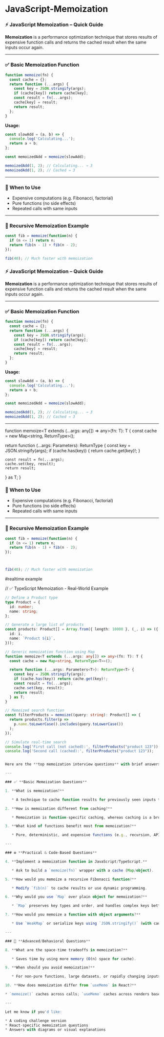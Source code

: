 # JavaScript-Memoization

### ⚡ JavaScript Memoization – Quick Guide

**Memoization** is a performance optimization technique that stores results of expensive function calls and returns the cached result when the same inputs occur again.

---

### ✅ Basic Memoization Function

```js
function memoize(fn) {
  const cache = {};
  return function (...args) {
    const key = JSON.stringify(args);
    if (cache[key]) return cache[key];
    const result = fn(...args);
    cache[key] = result;
    return result;
  };
}
```

**Usage:**

```js
const slowAdd = (a, b) => {
  console.log('Calculating...');
  return a + b;
};

const memoizedAdd = memoize(slowAdd);

memoizedAdd(1, 2); // Calculating... → 3
memoizedAdd(1, 2); // Cached → 3
```

---

### 🧠 When to Use

* Expensive computations (e.g. Fibonacci, factorial)
* Pure functions (no side effects)
* Repeated calls with same inputs

---

### 🔁 Recursive Memoization Example

```js
const fib = memoize(function(n) {
  if (n <= 1) return n;
  return fib(n - 1) + fib(n - 2);
});

fib(40); // Much faster with memoization
```


### ⚡ JavaScript Memoization – Quick Guide

**Memoization** is a performance optimization technique that stores results of expensive function calls and returns the cached result when the same inputs occur again.

---

### ✅ Basic Memoization Function

```js
function memoize(fn) {
  const cache = {};
  return function (...args) {
    const key = JSON.stringify(args);
    if (cache[key]) return cache[key];
    const result = fn(...args);
    cache[key] = result;
    return result;
  };
}
```

**Usage:**

```js
const slowAdd = (a, b) => {
  console.log('Calculating...');
  return a + b;
};

const memoizedAdd = memoize(slowAdd);

memoizedAdd(1, 2); // Calculating... → 3
memoizedAdd(1, 2); // Cached → 3
```

---

function memoize<T extends (...args: any[]) => any>(fn: T): T {
  const cache = new Map<string, ReturnType<T>>();

  return function (...args: Parameters<T>): ReturnType<T> {
    const key = JSON.stringify(args);
    if (cache.has(key)) {
      return cache.get(key)!;
    }

    const result = fn(...args);
    cache.set(key, result);
    return result;
  } as T;
}


### 🧠 When to Use

* Expensive computations (e.g. Fibonacci, factorial)
* Pure functions (no side effects)
* Repeated calls with same inputs

---

### 🔁 Recursive Memoization Example

```js
const fib = memoize(function(n) {
  if (n <= 1) return n;
  return fib(n - 1) + fib(n - 2);
});



fib(40); // Much faster with memoization
```

#realtime example 

// ✅ TypeScript Memoization - Real-World Example

```ts
// Define a Product type
type Product = {
  id: number;
  name: string;
};

// Generate a large list of products
const products: Product[] = Array.from({ length: 10000 }, (_, i) => ({
  id: i,
  name: `Product ${i}`,
}));

// Generic memoization function using Map
function memoize<T extends (...args: any[]) => any>(fn: T): T {
  const cache = new Map<string, ReturnType<T>>();

  return function (...args: Parameters<T>): ReturnType<T> {
    const key = JSON.stringify(args);
    if (cache.has(key)) return cache.get(key)!;
    const result = fn(...args);
    cache.set(key, result);
    return result;
  } as T;
}

// Memoized search function
const filterProducts = memoize((query: string): Product[] => {
  return products.filter(p =>
    p.name.toLowerCase().includes(query.toLowerCase())
  );
});

// Simulate real-time search
console.log('First call (not cached):', filterProducts("product 123"));
console.log('Second call (cached):', filterProducts("product 123"));


Here are the **top memoization interview questions** with brief answers — ideal for JavaScript/TypeScript roles:

---

### ✅ **Basic Memoization Questions**

1. **What is memoization?**

   * A technique to cache function results for previously seen inputs to avoid redundant computation.

2. **How is memoization different from caching?**

   * Memoization is function-specific caching, whereas caching is a broader concept (e.g., HTTP cache, localStorage, etc.).

3. **What kind of functions benefit most from memoization?**

   * Pure, deterministic, and expensive functions (e.g., recursion, API transformations).

---

### ⚙️ **Practical & Code-Based Questions**

4. **Implement a memoization function in JavaScript/TypeScript.**

   * Ask to build a `memoize(fn)` wrapper with a cache (Map/object).

5. **How would you memoize a recursive Fibonacci function?**

   * Modify `fib(n)` to cache results or use dynamic programming.

6. **Why would you use `Map` over plain object for memoization?**

   * `Map` preserves key types and order, and handles complex keys better.

7. **How would you memoize a function with object arguments?**

   * Use `WeakMap` or serialize keys using `JSON.stringify()` (with caution).

---

### 🧠 **Advanced/Behavioral Questions**

8. **What are the space-time tradeoffs in memoization?**

   * Saves time by using more memory (O(n) space for cache).

9. **When should you avoid memoization?**

   * For non-pure functions, large datasets, or rapidly changing inputs.

10. **How does memoization differ from `useMemo` in React?**

* `memoize()` caches across calls; `useMemo` caches across renders based on deps.

---

Let me know if you'd like:

* A coding challenge version
* React-specific memoization questions
* Answers with diagrams or visual explanations



